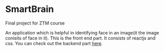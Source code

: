 # SmartBrain
Final project for ZTM course

An application which is helpful in identifying face in an image(it the image conisits of face in it).
This is the front end part. It consists of reactjs and css.
You can check out the backend part [here](https://github.com/Nithin-532/samrtbrain-api).
